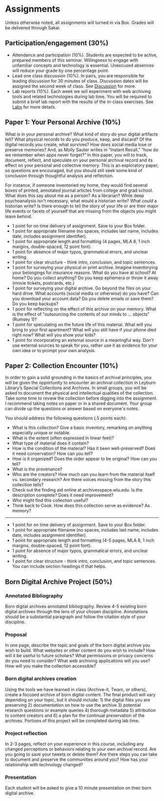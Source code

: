 # Assignments

Unless otherwise noted, all assignments will turned in via Box. Grades will be delivered through Sakai.

## Participation/engagement \(30%\)

* Attendance and participation \(10%\). Students are expected to be active, prepared members of this seminar. Willingness to engage with unfamiliar concepts and technology is essential. Unexcused absences will reduce your grade by one percentage point. 
* Lead one class discussion \(10%\). In pairs, you are responsible for leading discussion for 30 minutes of class. Discussion dates will be assigned the second week of class. See [Discussion](discussion.md) for more.
* Lab reports \(10%\). Each week we will experiment with web archiving tools and related technologies during lab time. You will be required to submit a brief lab report with the results of the in-class exercises. See [Labs](labs.md) for more details.

## Paper 1: Your Personal Archive \(10%\)

What is in your personal archive? What kind of story do your digital artifacts tell? What physical records to do you produce, keep, and discard? Of the digital records you create, what survives? How does social media lose or preserve memories? And, as Molly Sauter writes in “Instant Recall,” “how do we remember when apps never forget?” In this paper, you will to track, document, reflect, and speculate on your personal archival record and its effect on your personal and collective memory. This is an exploratory paper, so questions are encouraged, but you should still seek some kind of conclusion through thoughtful analysis and reflection.

For instance, if someone inventoried my home, they would find several boxes of printed, annotated journal articles from college and grad school. What does this say about me as a person? As a librarian? While deep psychoanalysis isn't necessary, what would a historian write? What _could_ a historian write? Is there enough to tell the story of your life or are their major life events or facets of yourself that are missing from the objects you might leave behind.

* 1 point for on time delivery of assignment. Save to your Box folder.
* 1 point for appropriate filename \(no spaces, includes last name, includes date, includes assignment identifier\).
* 1 point for appropriate length and formatting \(4 pages, MLA 8, 1 inch margins, double-spaced, 12 point font\). 
* 1 point for absence of major typos, grammatical errors, and unclear writing.
* 1 point for clear structure - think intro, conclusion, and topic sentences.
* 1 point for surveying your physical or print archive. Imagine inventorying your belongings for insurance reasons. What do you have at school? At home? Do you collect anything? Do you keep ephemera or throw it away \(movie tickets, postcards, etc.\)
* 1 point for surveying your digital archive. Go beyond the files on your hard drive. What accounts \(social media or otherwise\) do you have? Can you download your account data? Do you delete emails or save them? Do you keep backups?
* 1 point for reflecting on the effect of this archive on your memory. What is the effect of "outsourcing the contents of our minds to ... objects" \(Rumsey 1\)? 
* 1 point for speculating on the future life of this material. What will you bring to your first apartment? What will you still have if your phone died right now? What will you show your kids?
* 1 point for incorporating an external source in a meaningful way. Don't use external sources to speak for you, rather use it as evidence for your own idea or to prompt your own analysis.   

## Paper 2: Collection Encounter \(10%\)

In order to gain a solid grounding in the basics of archival principles, you will be given the opportunity to encounter an archival collection in Leyburn Library’s Special Collections and Archives. In small groups, you will be asked to document the physical and intellectual qualities of the collection. Take some time to review the collection before digging into the assignment. I recommend taking notes on paper or in a shared document. Your group can divide up the questions or answer based on everyone's notes.  


You should address the following questions \(.5 points each\): 

* What is this collection? Give a basic inventory, remarking on anything especially unique or notable.
* What is the extent \(often expressed in linear feet\)? 
* What type of material does it contain? 
* How is the condition of the material? Has it been well-preserved? Does it need conservation? How can you tell?
* How is it organized? Does the order appear to be original? How can you tell? 
* What is the provenance? 
* Who are the creators? How much can you learn from the material itself vs. secondary research? Are there voices missing from the story this collection tells?
* Check out the finding aid online at archivesspace.wlu.edu. Is the description complete? Does it need improvement? 
* Who might find this collection useful? 
* Think back to Cook. How does this collection serve as evidence? As memory?  

---

* 1 point for on time delivery of assignment. Save to your Box folder.
* 1 point for appropriate filename \(no spaces, includes last name, includes date, includes assignment identifier\).
* 1 point for appropriate length and formatting \(4-5 pages, MLA 8, 1 inch margins, double-spaced, 12 point font\).
* 1 point for absence of major typos, grammatical errors, and unclear writing.
* 1 point for clear structure - think intro, conclusion, and topic sentences. You can include section headings if that helps. 

## Born Digital Archive Project \(50%\)

### Annotated Bibliography

Born digital archives annotated bibliography. Review 4-5 existing born digital archives through the lens of your chosen discipline. Annotations should be a substantial paragraph and follow the citation style of your discipline.

### Proposal

In one page, describe the topic and goals of the born digital archive you wish to build. What websites or other content do you wish to include? How will it be useful to future scholars? What permissions or privacy concerns do you need to consider? What web archiving applications will you use? How will you make the collection accessible?

### Born digital archives creation

Using the tools we have learned in class \(Archive-it, Twarc, or others\), create a focused archive of born digital content. The final product will vary depending on your topic, but it should include: 1\) the digital files you are preserving 2\) documentation on how to use the archive 3\) potential research questions or example queries 4\) thorough metadata 5\) attribution to content creators and 6\) a plan for the continual preservation of the archives. Portions of this project will be completed during lab time.

### Project reflection

In 2-3 pages, reflect on your experience in this course, including any changed perceptions or behaviors relating to your own archival record. Are you going to save your tweets or delete them? Are there steps you can take to document and preserve the communities around you? How has your relationship with technology changed?

### Presentation

Each student will be asked to give a 10 minute presentation on their born digital archive.

